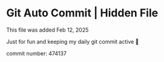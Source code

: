 # Git Auto Commit | Hidden File

This file was added Feb 12, 2025

Just for fun and keeping my daily git commit active 🤪

commit number: 474137
